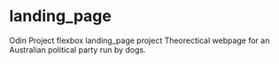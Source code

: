 # landing_page
Odin Project flexbox landing_page project
Theorectical webpage for an Australian political party run by dogs.